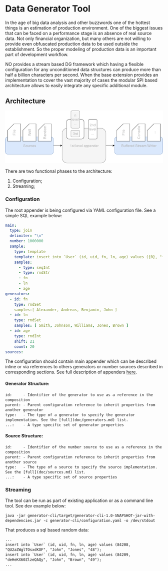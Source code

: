 # Data Generator Tool

In the age of big data analysis and other buzzwords one of the hottest things is an estimation of production environment. One of the biggest issues that can be faced on a performance stage is an absence of real source data. Not only financial organization, but many others are not willing to provide even obfuscated production data to be used outside the establishment. So the proper modeling of production data is an important part of development workflow.

NO provides a stream based DG framework which having a flexible configuration for any unconditioned data structures can produce more than half a billion characters per second. When the base extension provides an implementation to cover the vast majority of cases the modular SPI based architecture allows to easily integrate any specific additional module.

## Architecture

![DGT Architecture](doc/img1.png)

There are two functional phases to the architecture:

1. Configuration;
2. Streaming;

### Configuration
The root appender is being configured via YAML configuration file. See a simple SQL example below:

```yaml
main:
  type: join
  delimiter: "\n"
  number: 1000000
  sample:
    type: template
    template: insert into `User` (id, uid, fn, ln, age) values ({0}, "{1}", "{2}", "{3}", "{4}");
    samples:
      - type: seqInt
      - type: rndStr
      - fn
      - ln
      - age
generators:
  - id: fn
    type: rndSet
    samples:[ Alexander, Andreas, Benjamin, John ]
  - id: ln
    type: rndSet
    samples: [ Smith, Johnson, Williams, Jones, Brown ]
  - id: age
    type: rndInt
    shift: 21
    count: 20
sources:
```

The configuration should contain main appender which can be described inline or via references to others generators or number sources described in corresponding sections. See full description of appenders [here](doc/help.yaml).

#### Generator Structure:

```
id:     - Identifier of the generator to use as a reference in the composition
parent: - Parent configuration reference to inherit properties from another generator
type:   - The type of a generator to specify the generator implementation. See the [full](doc/generators.md) list.
...:    - A type specific set of generator properties
```
#### Source Structure:

```
id:     - Identifier of the number source to use as a reference in the composition
parent: - Parent configuration reference to inherit properties from another source
type:   - The type of a source to specify the source implementation. See the [full](doc/sources.md) list.
...:    - A type specific set of source properties
```
### Streaming
The tool can be run as part of existing application or as a command line tool. See dev example below: 
```
java -jar generator-cli/target/generator-cli-1.0-SNAPSHOT-jar-with-dependencies.jar -c generator-cli/configuration.yaml -o /dev/stdout
```
That produces a sql based random data:
```
...
insert into `User` (id, uid, fn, ln, age) values (84208, "QU2aZWglTOsxdKOF", "John", "Jones", "48");
insert into `User` (id, uid, fn, ln, age) values (84209, "deHeKX60ZlzeQAQy", "John", "Brown", "49");
...
```
